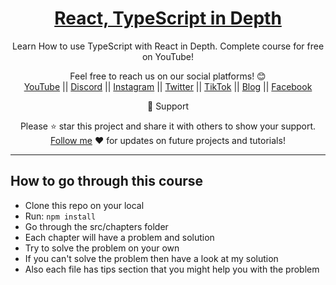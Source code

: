 <div align="center">
  
  <h1><a href="https://youtube.com/playlist?list=PLfWvlHR69RlbR118fKZbPh-q-L41OnMKF">React, TypeScript in Depth</a></h1>

Learn How to use TypeScript with React in Depth.
Complete course for free on YouTube!</span>

Feel free to reach us on our social platforms! 😊 <br />
<a href="https://www.youtube.com/@bgwebagency">YouTube</a> || <a href="https://discord.com/invite/62VR3MMCVm">Discord</a> || <a href="https://www.instagram.com/bgwebagency">Instagram</a> || <a href="https://www.twitter.com/kirankdash">Twitter</a> || <a href="https://www.tiktok.com/@bgwebagency">TikTok</a> || <a href="https://www.bgwebagency.in">Blog</a> || <a href="https://www.facebook.com/bgwebagency">Facebook</a>

🙏 Support

Please ⭐️ star this project and share it with others to show your support. [Follow me](https://github.com/kirandash) ❤️ for updates on future projects and tutorials!

---

</div>

## How to go through this course

- Clone this repo on your local
- Run: `npm install`
- Go through the src/chapters folder
- Each chapter will have a problem and solution
- Try to solve the problem on your own
- If you can't solve the problem then have a look at my solution
- Also each file has tips section that you might help you with the problem
